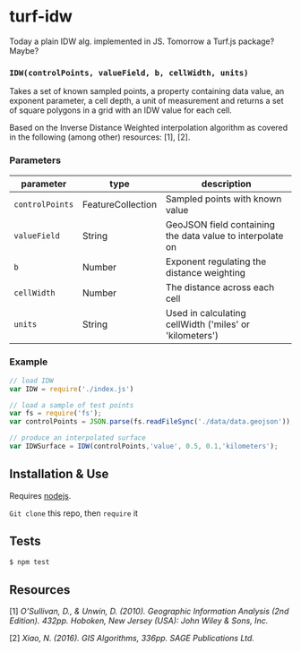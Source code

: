 # turf-idw
Today a plain IDW alg. implemented in JS. Tomorrow a Turf.js package? Maybe?


### `IDW(controlPoints, valueField, b, cellWidth, units)`

Takes a set of known sampled points, a property containing data value, an exponent parameter, a cell depth, a unit of measurement and returns a set of square polygons in a grid with an IDW value for each cell.

Based on the Inverse Distance Weighted interpolation algorithm as covered in the following (among other) resources: [1], [2].



### Parameters

| parameter   | type           | description                              |
| ----------- | -------------- | ---------------------------------------- |
| `controlPoints`    | FeatureCollection<Point> | Sampled points with known value |
| `valueField`    | String | GeoJSON field containing the data value to interpolate on |
| `b` | Number         | Exponent regulating the distance weighting                       |
| `cellWidth`     | Number         | The distance across each cell               |
| `units`        |String | Used in calculating cellWidth ('miles' or 'kilometers')|

### Example

```js
// load IDW
var IDW = require('./index.js')

// load a sample of test points
var fs = require('fs');
var controlPoints = JSON.parse(fs.readFileSync('./data/data.geojson'));

// produce an interpolated surface
var IDWSurface = IDW(controlPoints,'value', 0.5, 0.1,'kilometers');

```

## Installation & Use

Requires [nodejs](http://nodejs.org/).

`Git clone` this repo, then `require` it

## Tests

```sh
$ npm test
```

## Resources
[1] _O’Sullivan, D., & Unwin, D. (2010). Geographic Information Analysis (2nd Edition). 432pp. Hoboken, New Jersey (USA): John Wiley & Sons, Inc._

[2] _Xiao, N. (2016). GIS Algorithms, 336pp. SAGE Publications Ltd._
